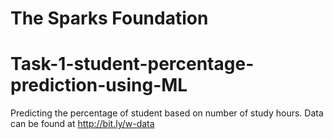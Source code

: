 # The Sparks Foundation
# Task-1-student-percentage-prediction-using-ML
Predicting the percentage of student based on number of study hours. Data can be found at http://bit.ly/w-data
